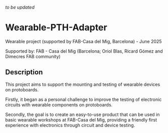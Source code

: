 *to be updated*

# Wearable-PTH-Adapter
Wearable project (supported by FAB-Casa del Mig, Barcelona) - June 2025

Supported by: FAB - Casa del Mig (Barcelona; Oriol Blas, Ricard Gómez and Dimecres FAB community)

## Description
This project aims to support the mounting and testing of wearable devices on protoboards.  

Firstly, it began as a personal challenge to improve the testing of electronic circuits with wearable components on protoboards.  

Secondly, the goal is to create an easy-to-use product that can be used in basic wearable workshops at FAB-Casa del Mig, providing a friendly first experience with electronics through circuit and device testing.

